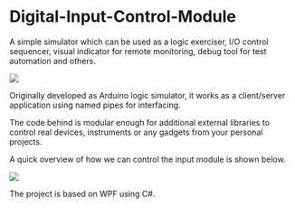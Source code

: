 # Digital-Input-Control-Module


A simple simulator which can be used as a logic exerciser, I/O control sequencer, visual indicator for remote monitoring, debug tool for test automation and others.

![](https://github.com/EdoLabWorks/xedo-imgs/blob/master/BlueIOModule.png)

Originally developed as Arduino logic simulator, it works as a client/server application using named pipes for interfacing.

The code behind is modular enough for additional external libraries to control real devices, instruments or any gadgets from your personal projects.

A quick overview of how we can control the input module is shown below.

![](https://github.com/EdoLabWorks/xedo-imgs/blob/master/OverviewIOModule.png)

The project is based on WPF using C#.


